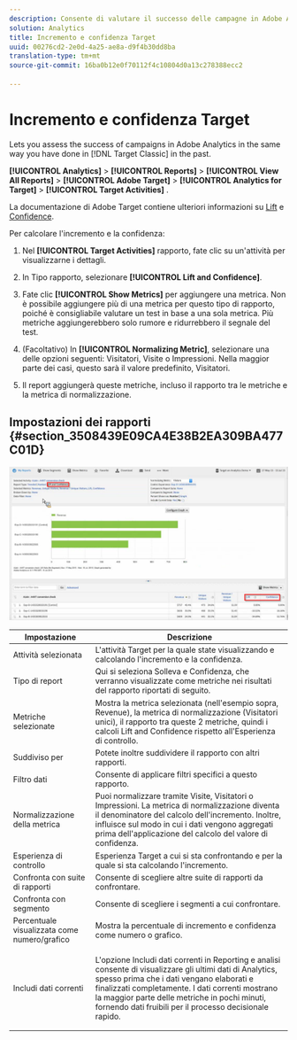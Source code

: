 ```yaml
---
description: Consente di valutare il successo delle campagne in Adobe Analytics nello stesso modo in cui lo facevate in Target Classic in passato.
solution: Analytics
title: Incremento e confidenza Target
uuid: 00276cd2-2e0d-4a25-ae8a-d9f4b30dd8ba
translation-type: tm+mt
source-git-commit: 16ba0b12e0f70112f4c10804d0a13c278388ecc2

---
```



# Incremento e confidenza Target

Lets you assess the success of campaigns in Adobe Analytics in the same way you have done in [!DNL Target Classic]  in the past.

**[!UICONTROL Analytics]** &gt; **[!UICONTROL Reports]** &gt; **[!UICONTROL View All Reports]** &gt; **[!UICONTROL Adobe Target]** &gt; **[!UICONTROL Analytics for Target]** &gt; **[!UICONTROL Target Activities]** .

La documentazione di Adobe Target contiene ulteriori informazioni su [Lift](https://marketing.adobe.com/resources/help/en_US/target/target/c_estimating_lift_in_revenue.html) e [Confidence](https://marketing.adobe.com/resources/help/en_US/rec/c_Confidence_Level_and_Confidence_Interval.html).

Per calcolare l'incremento e la confidenza:

1. Nel **[!UICONTROL Target Activities]** rapporto, fate clic su un'attività per visualizzarne i dettagli.
1. In Tipo rapporto, selezionare **[!UICONTROL Lift and Confidence]**.
1. Fate clic **[!UICONTROL Show Metrics]** per aggiungere una metrica. Non è possibile aggiungere più di una metrica per questo tipo di rapporto, poiché è consigliabile valutare un test in base a una sola metrica. Più metriche aggiungerebbero solo rumore e ridurrebbero il segnale del test.
1. (Facoltativo) In **[!UICONTROL Normalizing Metric]**, selezionare una delle opzioni seguenti: Visitatori, Visite o Impressioni. Nella maggior parte dei casi, questo sarà il valore predefinito, Visitatori.

1. Il report aggiungerà queste metriche, incluso il rapporto tra le metriche e la metrica di normalizzazione.

## Impostazioni dei rapporti {#section_3508439E09CA4E38B2EA309BA477C01D}

![](assets/lift_confidence_ui.png)

<table id="table_0FBB257C96454CDA82D487DC68459C13"> 
 <thead> 
  <tr> 
   <th colname="col1" class="entry"> Impostazione </th> 
   <th colname="col2" class="entry"> Descrizione </th> 
  </tr> 
 </thead>
 <tbody> 
  <tr> 
   <td colname="col1"> Attività selezionata </td> 
   <td colname="col2"> L'attività Target per la quale state visualizzando e calcolando l'incremento e la confidenza. </td> 
  </tr> 
  <tr> 
   <td colname="col1"> Tipo di report </td> 
   <td colname="col2"> Qui si seleziona Solleva e Confidenza, che verranno visualizzate come metriche nei risultati del rapporto riportati di seguito. </td> 
  </tr> 
  <tr> 
   <td colname="col1"> Metriche selezionate </td> 
   <td colname="col2"> Mostra la metrica selezionata (nell'esempio sopra, Revenue), la metrica di normalizzazione (Visitatori unici), il rapporto tra queste 2 metriche, quindi i calcoli Lift and Confidence rispetto all'Esperienza di controllo. </td> 
  </tr> 
  <tr> 
   <td colname="col1"> Suddiviso per </td> 
   <td colname="col2"> Potete inoltre suddividere il rapporto con altri rapporti. </td> 
  </tr> 
  <tr> 
   <td colname="col1"> Filtro dati </td> 
   <td colname="col2"> Consente di applicare filtri specifici a questo rapporto. </td> 
  </tr> 
  <tr> 
   <td colname="col1"> Normalizzazione della metrica </td> 
   <td colname="col2"> Puoi normalizzare tramite Visite, Visitatori o Impressioni. La metrica di normalizzazione diventa il denominatore del calcolo dell'incremento. Inoltre, influisce sul modo in cui i dati vengono aggregati prima dell'applicazione del calcolo del valore di confidenza. </td> 
  </tr> 
  <tr> 
   <td colname="col1"> Esperienza di controllo </td> 
   <td colname="col2"> Esperienza Target a cui si sta confrontando e per la quale si sta calcolando l'incremento. </td> 
  </tr> 
  <tr> 
   <td colname="col1"> Confronta con suite di rapporti </td> 
   <td colname="col2"> Consente di scegliere altre suite di rapporti da confrontare. </td> 
  </tr> 
  <tr> 
   <td colname="col1"> Confronta con segmento </td> 
   <td colname="col2"> Consente di scegliere i segmenti a cui confrontare. </td> 
  </tr> 
  <tr> 
   <td colname="col1"> Percentuale visualizzata come numero/grafico </td> 
   <td colname="col2"> Mostra la percentuale di incremento e confidenza come numero o grafico. </td> 
  </tr> 
  <tr> 
   <td colname="col1"> Includi dati correnti </td> 
   <td colname="col2"> <p>L'opzione Includi dati correnti in Reporting e analisi consente di visualizzare gli ultimi dati di Analytics, spesso prima che i dati vengano elaborati e finalizzati completamente. I dati correnti mostrano la maggior parte delle metriche in pochi minuti, fornendo dati fruibili per il processo decisionale rapido. </p> </td> 
  </tr> 
 </tbody> 
</table>

